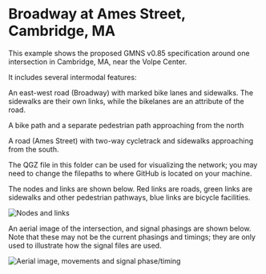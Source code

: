 # Broadway at Ames Street, Cambridge, MA

This example shows the proposed GMNS v0.85 specification around one intersection in Cambridge, MA, near the Volpe Center.

It includes several intermodal features:

An east-west road (Broadway) with marked bike lanes and sidewalks. The sidewalks are their own links, while the bikelanes are an attribute of the road.

A bike path and a separate pedestrian path approaching from the north

A road (Ames Street) with two-way cycletrack and sidewalks approaching from the south.

The QGZ file in this folder can be used for visualizing the network; you may need to change the filepaths to where GitHub is located on your machine.

The nodes and links are shown below. Red links are roads, green links are sidewalks and other pedestrian pathways, blue links are bicycle facilities. 

![Nodes and links](https://github.com/zephyr-data-specs/GMNS/blob/SignalsJune2020/Images/Node11Network.png)

An aerial image of the intersection, and signal phasings are shown below. Note that these may not be the current phasings and timings; they are only used to illustrate how the signal files are used.

![Aerial image, movements and signal phase/timing](https://github.com/zephyr-data-specs/GMNS/blob/SignalsJune2020/Images/node11.png)
